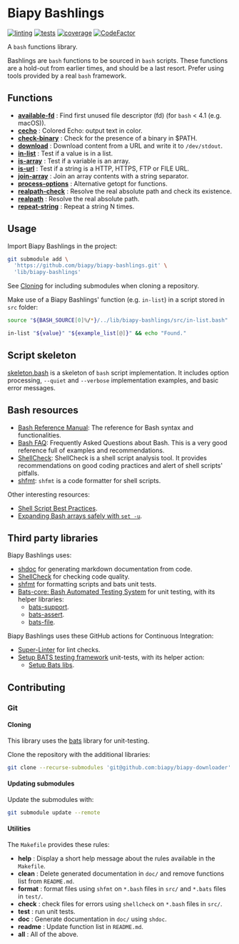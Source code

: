 # Biapy Bashlings

[![linting](https://github.com/biapy/biapy-bashlings/actions/workflows/super-linter.yaml/badge.svg)](https://github.com/biapy/biapy-bashlings/actions/workflows/super-linter.yaml)
[![tests](https://github.com/biapy/biapy-bashlings/actions/workflows/ci.yaml/badge.svg)](https://github.com/biapy/biapy-bashlings/actions/workflows/ci.yaml)
[![coverage](https://codecov.io/gh/biapy/biapy-bashlings/branch/main/graph/badge.svg?token=4HLU62R4TB)](https://codecov.io/gh/biapy/biapy-bashlings)
[![CodeFactor](https://www.codefactor.io/repository/github/biapy/biapy-bashlings/badge)](https://www.codefactor.io/repository/github/biapy/biapy-bashlings)

A `bash` functions library.

Bashlings are `bash` functions to be sourced in `bash` scripts. These functions
are a hold-out from earlier times, and should be a last resort. Prefer using
tools provided by a real `bash` framework.

## Functions

<!-- brief start -->
- **[available-fd](./doc/available-fd.md)** : Find first unused file descriptor (fd) (for `bash` < 4.1 (e.g. macOS)).
- **[cecho](./doc/cecho.md)** : Colored Echo: output text in color.
- **[check-binary](./doc/check-binary.md)** : Check for the presence of a binary in $PATH.
- **[download](./doc/download.md)** : Download content from a URL and write it to `/dev/stdout`.
- **[in-list](./doc/in-list.md)** : Test if a value is in a list.
- **[is-array](./doc/is-array.md)** : Test if a variable is an array.
- **[is-url](./doc/is-url.md)** : Test if a string is a HTTP, HTTPS, FTP or FILE URL.
- **[join-array](./doc/join-array.md)** : Join an array contents with a string separator.
- **[process-options](./doc/process-options.md)** : Alternative getopt for functions.
- **[realpath-check](./doc/realpath-check.md)** : Resolve the real absolute path and check its existence.
- **[realpath](./doc/realpath.md)** : Resolve the real absolute path.
- **[repeat-string](./doc/repeat-string.md)** : Repeat a string N times.
<!-- brief end -->

## Usage

Import Biapy Bashlings in the project:

```bash
git submodule add \
  'https://github.com/biapy/biapy-bashlings.git' \
  'lib/biapy-bashlings'
```

See [Cloning](#cloning) for including submodules when cloning a repository.

Make use of a Biapy Bashlings' function (e.g. `in-list`) in a script stored in
`src` folder:

```bash
source "${BASH_SOURCE[0]%/*}/../lib/biapy-bashlings/src/in-list.bash"

in-list "${value}" "${example_list[@]}" && echo "Found."
```

## Script skeleton

[skeleton.bash](./skeleton.bash) is a skeleton of `bash` script implementation.
It includes option processing, `--quiet` and `--verbose` implementation
examples, and basic error messages.

## Bash resources

- [Bash Reference Manual](https://www.gnu.org/software/bash/manual/html_node/index.html):
  The reference for Bash syntax and functionalities.
- [Bash FAQ](https://mywiki.wooledge.org/BashFAQ/):
  Frequently Asked Questions about Bash. This is a very good reference full of
  examples and recommendations.
- [ShellCheck][shellcheck]:
  ShellCheck is a shell script analysis tool. It provides recommendations on
  good coding practices and alert of shell scripts' pitfalls.
- [shfmt][shfmt]:
  `shfmt` is a code formatter for shell scripts.

Other interesting resources:

- [Shell Script Best Practices](https://sharats.me/posts/shell-script-best-practices/).
- [Expanding Bash arrays safely with `set -u`](https://gist.github.com/dimo414/2fb052d230654cc0c25e9e41a9651ebe).

## Third party libraries

Biapy Bashlings uses:

- [shdoc](https://github.com/reconquest/shdoc) for generating markdown
  documentation from code.
- [ShellCheck][shellcheck] for checking code
  quality.
- [shfmt][shfmt] for formatting scripts and bats unit
  tests.
- [Bats-core: Bash Automated Testing System][bats-core]
  for unit testing, with its helper libraries:
  - [bats-support](https://github.com/bats-core/bats-support).
  - [bats-assert](https://github.com/bats-core/bats-assert).
  - [bats-file](https://github.com/bats-core/bats-file).

Biapy Bashlings uses these GitHub actions for Continuous Integration:

- [Super-Linter](https://github.com/github/super-linter) for lint checks.
- [Setup BATS testing framework](https://github.com/marketplace/actions/setup-bats-testing-framework)
  unit-tests, with its helper action:
  - [Setup Bats libs](https://github.com/marketplace/actions/setup-bats-libs).

## Contributing

### Git

#### Cloning

This library uses the [bats][bats-core] library for unit-testing.

Clone the repository with the additional libraries:

```bash
git clone --recurse-submodules 'git@github.com:biapy/biapy-downloader'
```

#### Updating submodules

Update the submodules with:

```bash
git submodule update --remote
```

[bats-core]: https://github.com/bats-core/bats-core
[shellcheck]: https://github.com/koalaman/shellcheck
[shfmt]: https://github.com/mvdan/sh

#### Utilities

The `Makefile` provides these rules:

- **help** : Display a short help message about the rules available in the
  `Makefile`.
- **clean** : Delete generated documentation in `doc/` and remove functions
  list from `README.md`.
- **format** : format files using `shfmt` on `*.bash` files in `src/` and
  `*.bats` files in `test/`.
- **check** : check files for errors using `shellcheck` on `*.bash` files
  in `src/`.
- **test** : run unit tests.
- **doc** : Generate documentation in `doc/` using `shdoc`.
- **readme** : Update function list in `README.md`.
- **all** : All of the above.
